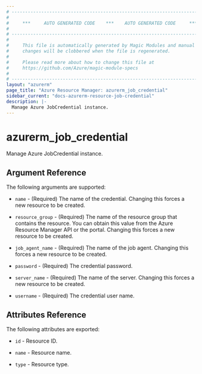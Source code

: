 ```yaml
---
# ----------------------------------------------------------------------------
#
#     ***     AUTO GENERATED CODE    ***    AUTO GENERATED CODE     ***
#
# ----------------------------------------------------------------------------
#
#     This file is automatically generated by Magic Modules and manual
#     changes will be clobbered when the file is regenerated.
#
#     Please read more about how to change this file at
#     https://github.com/Azure/magic-module-specs
#
# ----------------------------------------------------------------------------
layout: "azurerm"
page_title: "Azure Resource Manager: azurerm_job_credential"
sidebar_current: "docs-azurerm-resource-job-credential"
description: |-
  Manage Azure JobCredential instance.
---
```


# azurerm_job_credential

Manage Azure JobCredential instance.


## Argument Reference

The following arguments are supported:

* `name` - (Required) The name of the credential. Changing this forces a new resource to be created.

* `resource_group` - (Required) The name of the resource group that contains the resource. You can obtain this value from the Azure Resource Manager API or the portal. Changing this forces a new resource to be created.

* `job_agent_name` - (Required) The name of the job agent. Changing this forces a new resource to be created.

* `password` - (Required) The credential password.

* `server_name` - (Required) The name of the server. Changing this forces a new resource to be created.

* `username` - (Required) The credential user name.

## Attributes Reference

The following attributes are exported:

* `id` - Resource ID.

* `name` - Resource name.

* `type` - Resource type.

